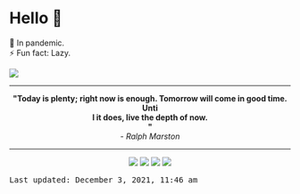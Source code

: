 # Hello 👋

🌱 In pandemic. <br> ⚡ Fun fact: Lazy.

<img src="https://komarev.com/ghpvc/?username=devblin&style=flat-square&color=FF2D2D"></img><hr>
<div align="center"><b>"Today is plenty; right now is enough. Tomorrow will come in good time. Unti <br> l it does, live the depth of now. <br> "</b><br><i> - Ralph Marston</i></div>
<hr>

<p align="center">
	<img src="https://github-readme-stats.vercel.app/api?username=devblin&count_private=true&show_icons=true&hide_border=true&bg_color=00000000&text_color=3790D7&title_color=FF2D2D&icon_color=fb8c00&include_all_commits=true&custom_title=📙 Deepanshu Dhruw's Github Stats">
	<img src="https://github-readme-stats.vercel.app/api/top-langs/?username=devblin&layout=compact&hide=&langs_count=10&hide_border=true&bg_color=00000000&text_color=3790D7&title_color=FF2D2D&icon_color=fb8c00&custom_title=💻 Most Used Languages">
	<img src="https://github-readme-streak-stats.herokuapp.com?user=devblin&theme=dark&hide_border=true&background=00000000&stroke=FF2D2D&ring=FF2D2D&currStreakLabel=3790D7&dates=3790D7&currStreakNum=3790D7&sideNums=3790D7&sideLabels=3790D7">
	<img src="https://github-readme-stats.vercel.app/api/wakatime?username=devblin&layout=compact&theme=dark&hide_border=true&bg_color=00000000&text_color=3790D7&title_color=FF2D2D&langs_count=20&custom_title=⏳ Wakatime Stats">
</p>

<kbd>Last updated: December 3, 2021, 11:46 am</kbd>